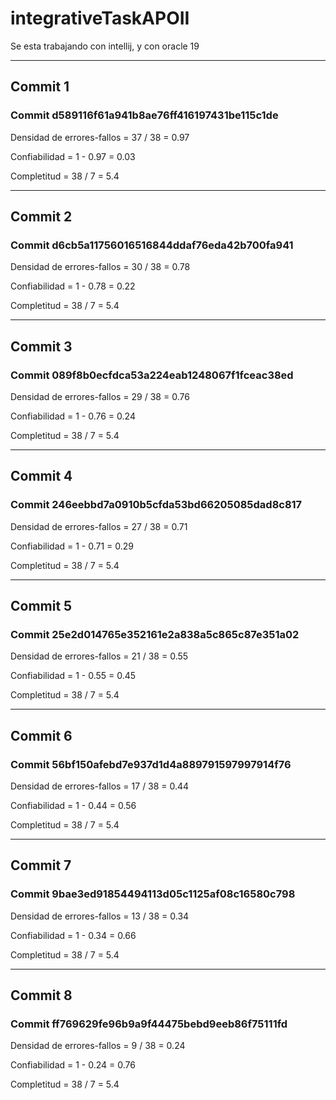 # integrativeTaskAPOII
Se esta trabajando con intellij, y con oracle 19

-------------------------------------------------------------------
## Commit 1 

### Commit d589116f61a941b8ae76ff416197431be115c1de  

Densidad de errores-fallos = 37 / 38 = 0.97  

Confiabilidad = 1 - 0.97 = 0.03  

Completitud = 38 / 7 = 5.4

-------------------------------------------------------------------
## Commit 2

### Commit d6cb5a11756016516844ddaf76eda42b700fa941  

Densidad de errores-fallos = 30 / 38 = 0.78  

Confiabilidad = 1 - 0.78 = 0.22 

Completitud = 38 / 7 = 5.4

-------------------------------------------------------------------
## Commit 3

### Commit 089f8b0ecfdca53a224eab1248067f1fceac38ed  

Densidad de errores-fallos = 29 / 38 = 0.76 

Confiabilidad = 1 - 0.76 = 0.24  

Completitud = 38 / 7 = 5.4

-------------------------------------------------------------------
## Commit 4

### Commit 246eebbd7a0910b5cfda53bd66205085dad8c817  

Densidad de errores-fallos = 27 / 38 = 0.71

Confiabilidad = 1 - 0.71 = 0.29

Completitud = 38 / 7 = 5.4

-------------------------------------------------------------------
## Commit 5

### Commit 25e2d014765e352161e2a838a5c865c87e351a02  

Densidad de errores-fallos = 21 / 38 = 0.55

Confiabilidad = 1 - 0.55 = 0.45

Completitud = 38 / 7 = 5.4

-------------------------------------------------------------------
## Commit 6

### Commit 56bf150afebd7e937d1d4a889791597997914f76  

Densidad de errores-fallos = 17 / 38 = 0.44

Confiabilidad = 1 - 0.44 = 0.56

Completitud = 38 / 7 = 5.4

-------------------------------------------------------------------
## Commit 7

### Commit 9bae3ed91854494113d05c1125af08c16580c798 

Densidad de errores-fallos = 13 / 38 = 0.34

Confiabilidad = 1 - 0.34 = 0.66

Completitud = 38 / 7 = 5.4

-------------------------------------------------------------------
## Commit 8

### Commit ff769629fe96b9a9f44475bebd9eeb86f75111fd

Densidad de errores-fallos = 9 / 38 = 0.24

Confiabilidad = 1 - 0.24 = 0.76

Completitud = 38 / 7 = 5.4

